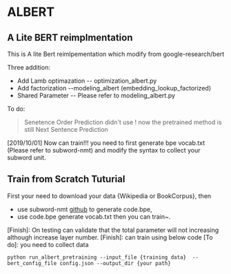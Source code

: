 # ALBERT

## A Lite BERT reimplmentation

This is A lite Bert reimlpementation which modify from google-research/bert

Three addition:
* Add Lamb optimazation  -- optimization_albert.py
* Add factorization     --modeling_albert (embedding_lookup_factorized)
* Shared Parameter    -- Please refer to modeling_albert.py 

To do:
> Senetence Order Prediction didn't use ! now the pretrained method is still Next Sentence Prediction

[2019/10/01] Now can train!!! you need to first generate bpe vocab.txt (Please refer to subword-nmt) and modify the syntax to collect your subword unit.

## Train from Scratch Tuturial
First your need to download your data {Wikipedia or BookCorpus}, then 
* use subword-nmt [github](https://github.com/rsennrich/subword-nmt) to generate code.bpe, 
* use code.bpe generate vocab.txt then you can train~.

[Finish]:
    On testing can validate that the total parameter will not increasing although increase layer number.
[Finish]:
    can train using below code
[To do]:
    you need to collect data

`python run_albert_pretraining --input_file {training data}  --bert_config_file config.json --output_dir {your path}`
